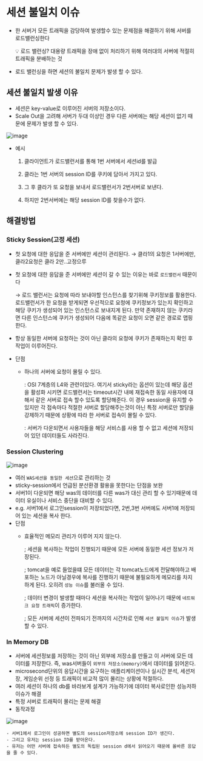 # 세션 불일치 이슈

- 한 서버거 모든 트래픽을 감당하여 발생할수 있는 문제점을 해결하기 위해 서버를 로드밸런싱한다
    
    <aside>
    💡 로드 밸런싱? 대용량 트래픽을 장애 없이 처리하기 위해 여러대의 서버에 적절히 트래픽을 분배하는 것
    
    </aside>
    
- 로드 밸런싱을 하면 세션의 불일치 문제가 발생 할 수 있다.

## 세션 불일치 발생 이유

- 세션은 key-value로 이루어진 서버의 저장소이다.
- Scale Out을 고려해 서버가 두대 이상인 경우 다른 서버에는 해당 세션이 없기 때문에 문제가 발생 할 수 있다.

![image](https://user-images.githubusercontent.com/73684562/174432631-3d8cef75-e9b9-4024-a784-884d1890ee61.png)

- 예시
    
    1) 클라이언트가 로드밸런서를 통해 1번 서버에서 세션id를 발급
    
    2) 클라는 1번 서버의 session ID를 쿠키에 담아서 가지고 있다.
    
    3) 그 후 클라가 또 요청을 보내서 로드밸런서가 2번서버로 보낸다.
    
    4) 하지만 2번서버에는 해당 session ID를 찾을수가 없다.
    

## 해결방법

### Sticky Session(고정 세션)

- 첫 요청에 대한 응답을 준 서버에만 세션이 관리된다. →  클라1의 요청은 1서버에만, 클라2요청은 클라 2만..고정으루
- 첫 요청에 대한 응답을 준 서버에만 세션이 갈 수 있는 이유는 바로 `로드밸런서` 때문이다
    
    → 로드 밸런서는 요청에 따라 보내야할 인스턴스를 찾기위해 쿠키정보를 활용한다. 로드밸런서가 한 요청을 받게되면 우선적으로 요청에 쿠키정보가 있는지 확인하고 해당 쿠키가 생성되어 있는 인스턴스로 보내지게 된다. 만약 존재하지 않는 쿠키라면 다른 인스턴스에 쿠키가 생성되어 다음에 똑같은 요청이 오면 같은 경로로 맵핑한다.
    
- 항상 동일한 서버에 요청하는 것이 아닌 클라의 요청에 쿠키가 존재하는지 확인 후 작업이 이루어진다.
- 단점
    - 하나의 서버에 요청이 몰릴 수 있다.
        
        : OSI 7계층의 L4와 관련이있다. 여기서 sticky라는 옵션이 있는데 해당 옵션을 활성화 시키면 로드밸런서는 timeout시간 내에 재접속한 동일 사용자에 대해서 같은 서버로 접속 할수 있도록 할당해준다. 이 경우 session을 유지할 수 있지만 각 접속마다 적절한 서버로 할당해주는것이 아닌 특정 서버로만 할당을 강제하기 때문에 상황에 따라 한 서버로 접속이 몰릴 수 있다.
        
        : 서버가 다운되면서 사용자들을 해당 서비스를 사용 할 수 없고 세션에 저장되어 있던 데이터들도 사라진다.
        

### Session Clustering

![image](https://user-images.githubusercontent.com/73684562/174432645-3a3ffbe4-8974-47a4-8524-beb89b04478a.png)

- 여러 `WAS세션을 동일한 세션`으로 관리하는 것
- sticky-session에서 언급된 분산환경 활용을 못한다는 단점을 보완
- 서버1이 다운되면 해당 was의 데이터를 다른 was가 대신 관리 할 수 있기때문에 데이터 유실이나 서비스 중단을 대비할 수 있다.
- e.g. 서버1에서 로그인session이 저장되었다면, 2번,3번 서버에도 서버1에 저장되어 있는 세션을 복사 한다.
- 단점
    - 효율적인 메모리 관리가 이루어 지지 않는다.
        
        ; 세션을 복사하는 작업이 진행되기 때문에 모든 서버에 동일한 세션 정보가 저장된다. 
        
        ; tomcat을 예로 들었을떄 모든 데이터는 각 tomcat노드에게 전달해야하고 배포하는 노드가 아닐경우에 복사를 진행하기 때문에 불필요하게 메모리를 차지하게 된다. 오히려 `성능 이슈`를 불러올 수 있다.
        
        ; 데이터 변경이 발생할 때마다 세션을 복사하는 작업이 일어나기 때문에 `네트워크 요청 트래픽`이 증가한다.
        
        ; 모든 서버에 세션이 전파되기 전까지의 시간차로 인해 `세션 불일치 이슈`가 발생할 수 있다.
        

### In Memory DB

- 서버에 세션정보를 저장하는 것이 아닌 외부에 저장소를 만들고 이 서버에 모든 데이터를 저장한다. 즉, was서버들이 `외부의 저장소(memory)`에서 데이터를 읽어온다.
- microsecond단위의 응답시간을 요구하는 애플리케이션이나 실시간 분석, 세션저장, 게임순위 선정 등 트래픽이 비교적 많이 몰리는 상황에 적절하다.
- 여러 세션이 하나의 db를 바라보게 설계가 가능하기에 데이터 복사로인한 성능저하 이슈가 해결
- 특정 서버로 트래픽이 몰리는 문제 해결
- 동작과정
    
![image](https://user-images.githubusercontent.com/73684562/174432656-d759f943-3728-4f27-ad86-2920e5f6a176.png)
    
    - 서버1에서 로그인이 성공하면 별도의 session저장소에 session ID가 생긴다.
    - 그리고 유저는 session ID를 받아온다.
    - 유저는 어떤 서버에 접속하든 별도의 독립된 session d에서 읽어오기 때문에 올바른 응답을 줄 수 있다.
